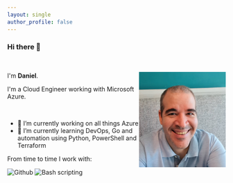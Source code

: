 ```yaml
---
layout: single
author_profile: false
---
```




### Hi there 👋
<br />

<div style="text-align: left">
<img style="float:right" src="images/danielfv-profile.png" width="200px" />

I'm <strong>Daniel</strong>.
</div>

I'm a Cloud Engineer working with Microsoft Azure.

<br />


- 🔭 I’m currently working on all things Azure 
- 🌱 I’m currently learning DevOps, Go and automation using Python, PowerShell and Terraform


From time to time I work with:

<img src="https://img.icons8.com/material-outlined/50/4a90e2/github.png" title="Github" />
<img src="https://img.icons8.com/ios-glyphs/50/4a90e2/console.png" title="Bash scripting"/>


